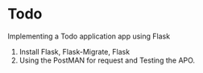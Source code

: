 # Todo
Implementing a Todo application app using Flask
1. Install Flask, Flask-Migrate, Flask 
2. Using the PostMAN for request and Testing the APO. 



